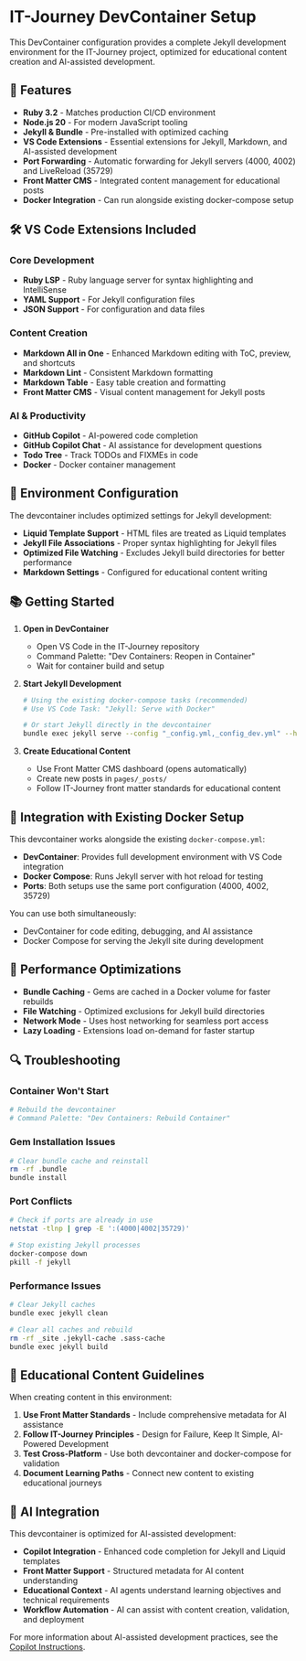 # IT-Journey DevContainer Setup

This DevContainer configuration provides a complete Jekyll development environment for the IT-Journey project, optimized for educational content creation and AI-assisted development.

## 🚀 Features

- **Ruby 3.2** - Matches production CI/CD environment
- **Node.js 20** - For modern JavaScript tooling
- **Jekyll & Bundle** - Pre-installed with optimized caching
- **VS Code Extensions** - Essential extensions for Jekyll, Markdown, and AI-assisted development
- **Port Forwarding** - Automatic forwarding for Jekyll servers (4000, 4002) and LiveReload (35729)
- **Front Matter CMS** - Integrated content management for educational posts
- **Docker Integration** - Can run alongside existing docker-compose setup

## 🛠️ VS Code Extensions Included

### Core Development

- **Ruby LSP** - Ruby language server for syntax highlighting and IntelliSense
- **YAML Support** - For Jekyll configuration files
- **JSON Support** - For configuration and data files

### Content Creation

- **Markdown All in One** - Enhanced Markdown editing with ToC, preview, and shortcuts
- **Markdown Lint** - Consistent Markdown formatting
- **Markdown Table** - Easy table creation and formatting
- **Front Matter CMS** - Visual content management for Jekyll posts

### AI & Productivity

- **GitHub Copilot** - AI-powered code completion
- **GitHub Copilot Chat** - AI assistance for development questions
- **Todo Tree** - Track TODOs and FIXMEs in code
- **Docker** - Docker container management

## 🔧 Environment Configuration

The devcontainer includes optimized settings for Jekyll development:

- **Liquid Template Support** - HTML files are treated as Liquid templates
- **Jekyll File Associations** - Proper syntax highlighting for Jekyll files
- **Optimized File Watching** - Excludes Jekyll build directories for better performance
- **Markdown Settings** - Configured for educational content writing

## 📚 Getting Started

1. **Open in DevContainer**
   - Open VS Code in the IT-Journey repository
   - Command Palette: "Dev Containers: Reopen in Container"
   - Wait for container build and setup

2. **Start Jekyll Development**

   ```bash
   # Using the existing docker-compose tasks (recommended)
   # Use VS Code Task: "Jekyll: Serve with Docker"
   
   # Or start Jekyll directly in the devcontainer
   bundle exec jekyll serve --config "_config.yml,_config_dev.yml" --host 0.0.0.0 --port 4000
   ```

3. **Create Educational Content**

   - Use Front Matter CMS dashboard (opens automatically)
   - Create new posts in `pages/_posts/`
   - Follow IT-Journey front matter standards for educational content

## 🔀 Integration with Existing Docker Setup

This devcontainer works alongside the existing `docker-compose.yml`:

- **DevContainer**: Provides full development environment with VS Code integration
- **Docker Compose**: Runs Jekyll server with hot reload for testing
- **Ports**: Both setups use the same port configuration (4000, 4002, 35729)

You can use both simultaneously:

- DevContainer for code editing, debugging, and AI assistance
- Docker Compose for serving the Jekyll site during development

## 🚀 Performance Optimizations

- **Bundle Caching** - Gems are cached in a Docker volume for faster rebuilds
- **File Watching** - Optimized exclusions for Jekyll build directories
- **Network Mode** - Uses host networking for seamless port access
- **Lazy Loading** - Extensions load on-demand for faster startup

## 🔍 Troubleshooting

### Container Won't Start

```bash
# Rebuild the devcontainer
# Command Palette: "Dev Containers: Rebuild Container"
```

### Gem Installation Issues

```bash
# Clear bundle cache and reinstall
rm -rf .bundle
bundle install
```

### Port Conflicts

```bash
# Check if ports are already in use
netstat -tlnp | grep -E ':(4000|4002|35729)'

# Stop existing Jekyll processes
docker-compose down
pkill -f jekyll
```

### Performance Issues

```bash
# Clear Jekyll caches
bundle exec jekyll clean

# Clear all caches and rebuild
rm -rf _site .jekyll-cache .sass-cache
bundle exec jekyll build
```

## 📖 Educational Content Guidelines

When creating content in this environment:

1. **Use Front Matter Standards** - Include comprehensive metadata for AI assistance
2. **Follow IT-Journey Principles** - Design for Failure, Keep It Simple, AI-Powered Development
3. **Test Cross-Platform** - Use both devcontainer and docker-compose for validation
4. **Document Learning Paths** - Connect new content to existing educational journeys

## 🤖 AI Integration

This devcontainer is optimized for AI-assisted development:

- **Copilot Integration** - Enhanced code completion for Jekyll and Liquid templates
- **Front Matter Support** - Structured metadata for AI content understanding
- **Educational Context** - AI agents understand learning objectives and technical requirements
- **Workflow Automation** - AI can assist with content creation, validation, and deployment

For more information about AI-assisted development practices, see the [Copilot Instructions](.github/copilot-instructions.md).
